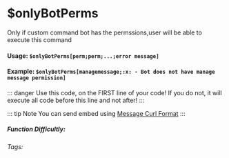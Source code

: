 # $onlyBotPerms
Only if custom command bot has the permssions,user will be able to execute this command

#### Usage: `$onlyBotPerms[perm;perm;...;error message]`

#### Example: `$onlyBotPerms[managemessage;:x: - Bot does not have manage message permission]`

::: danger
Use this code, on the FIRST line of your code! If you do not, it will execute all code before this line and not after!
:::

::: tip Note
You can send embed using [Message Curl Format](../CodeReferences/ref.message_curl_format.md)
:::

##### Function Difficultly: <Badge type="warning" text="Medium" vertical="middle" /> 
###### Tags: <Badge type="tip" text="Only If" vertical="middle" /> <Badge type="tip" text="perms restrictions" vertical="middle" /> <Badge type="tip" text="Only Execute if" vertical="middle" />